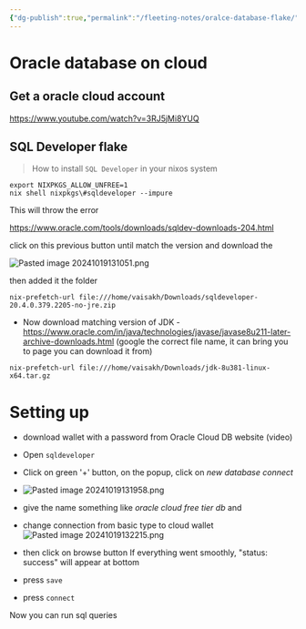 ```yaml
---
{"dg-publish":true,"permalink":"/fleeting-notes/oralce-database-flake/"}
---
```


# Oracle database on cloud


## Get a oracle cloud account 

https://www.youtube.com/watch?v=3RJ5jMi8YUQ
## SQL Developer flake 

> How to install `SQL Developer` in your nixos system

```
export NIXPKGS_ALLOW_UNFREE=1 
nix shell nixpkgs\#sqldeveloper --impure
```

This will throw the error 

https://www.oracle.com/tools/downloads/sqldev-downloads-204.html

click on this previous button until match the version and download the 

![Pasted image 20241019131051.png](/img/user/img/Pasted%20image%2020241019131051.png)

then added it the folder
```
nix-prefetch-url file:///home/vaisakh/Downloads/sqldeveloper-20.4.0.379.2205-no-jre.zip
```

- Now download  matching version of JDK - https://www.oracle.com/in/java/technologies/javase/javase8u211-later-archive-downloads.html
(google the correct file name, it can bring you to page you can download  it from)
```
nix-prefetch-url file:///home/vaisakh/Downloads/jdk-8u381-linux-x64.tar.gz
```

# Setting up

- download wallet with a password from Oracle Cloud DB website (video)
- Open `sqldeveloper`
- Click on green '+' button, on the popup, click on *new database connect*
- ![Pasted image 20241019131958.png](/img/user/img/Pasted%20image%2020241019131958.png)
- give the name something like *oracle cloud free tier db* and 
- change connection from basic type to cloud wallet
![Pasted image 20241019132215.png](/img/user/img/Pasted%20image%2020241019132215.png)


- then click on browse button 
 If everything went smoothly, "status: success" will appear at bottom
- press `save`
- press `connect`

Now you can run sql queries
